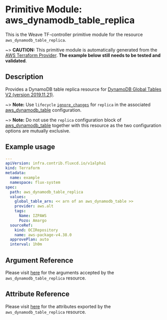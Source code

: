 
# Primitive Module: aws_dynamodb_table_replica

This is the Weave TF-controller primitive module for the resource `aws_dynamodb_table_replica`.

~> **CAUTION:** This primitive module is automatically generated from the [AWS Terraform Provider](https://registry.terraform.io/providers/hashicorp/aws/latest/docs/resources/dynamodb_table_replica). **The example below still needs to be tested and validated**.

## Description

Provides a DynamoDB table replica resource for [DynamoDB Global Tables V2 (version 2019.11.21)](https://docs.aws.amazon.com/amazondynamodb/latest/developerguide/globaltables.V2.html).

~> **Note:** Use `lifecycle` [`ignore_changes`](https://www.terraform.io/docs/configuration/meta-arguments/lifecycle.html#ignore_changes) for `replica` in the associated [aws_dynamodb_table](/docs/providers/aws/r/dynamodb_table.html) configuration.

~> **Note:** Do not use the `replica` configuration block of [aws_dynamodb_table](/docs/providers/aws/r/dynamodb_table.html) together with this resource as the two configuration options are mutually exclusive.

## Example usage

```yaml
---
apiVersion: infra.contrib.fluxcd.io/v1alpha1
kind: Terraform
metadata:
  name: example
  namespace: flux-system
spec:
  path: aws_dynamodb_table_replica
  values:
    global_table_arn: << arn of an aws_dynamodb_table >>
    provider: aws.alt
    tags:
      Name: IZPAWS
      Pozo: Amargo
  sourceRef:
    kind: OCIRepository
    name: aws-package-v4.38.0
  approvePlan: auto
  interval: 1h0m
```

## Argument Reference

Please visit [here](https://registry.terraform.io/providers/hashicorp/aws/latest/docs/resources/dynamodb_table_replica#argument-reference) for the arguments accepted by the `aws_dynamodb_table_replica` resource.

## Attribute Reference

Please visit [here](https://registry.terraform.io/providers/hashicorp/aws/latest/docs/resources/dynamodb_table_replica#attributes-reference) for the attributes exported by the `aws_dynamodb_table_replica` resource.
